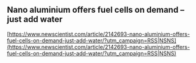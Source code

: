 ## Nano aluminium offers fuel cells on demand – just add water
  
  [https://www.newscientist.com/article/2142693-nano-aluminium-offers-fuel-cells-on-demand-just-add-water/?utm_campaign=RSS|NSNS](https://www.newscientist.com/article/2142693-nano-aluminium-offers-fuel-cells-on-demand-just-add-water/?utm_campaign=RSS|NSNS)
